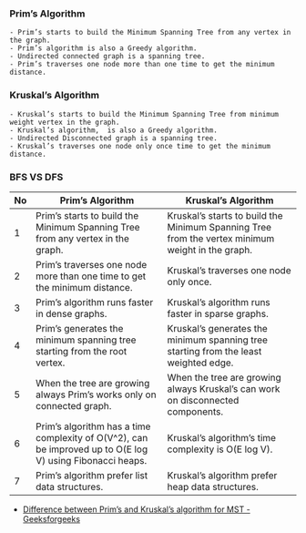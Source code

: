 
### Prim’s Algorithm
```
- Prim’s starts to build the Minimum Spanning Tree from any vertex in the graph.
- Prim’s algorithm is also a Greedy algorithm.
- Undirected connected graph is a spanning tree.
- Prim’s traverses one node more than one time to get the minimum distance.
```
### Kruskal’s Algorithm
```
- Kruskal’s starts to build the Minimum Spanning Tree from minimum weight vertex in the graph.
- Kruskal’s algorithm,  is also a Greedy algorithm.
- Undirected Disconnected graph is a spanning tree.
- Kruskal’s traverses one node only once time to get the minimum distance.
```

### BFS VS DFS

|  No    |  Prim’s Algorithm      |    Kruskal’s Algorithm     |
| -----  | ---------------------- | -------------------------- |
|    1   | Prim’s starts to build the Minimum Spanning Tree from any vertex in the graph. | Kruskal’s starts to build the Minimum Spanning Tree from the vertex minimum weight in the graph. |
|    2   | Prim’s traverses one node more than one time to get the minimum distance.   |  Kruskal’s traverses one node only once.      |
|    3   | Prim’s algorithm runs faster in dense graphs.        | Kruskal’s algorithm runs faster in sparse graphs.        |
|    4   | Prim’s generates the minimum spanning tree starting from the root vertex.        | Kruskal’s generates the minimum spanning tree starting from the least weighted edge.      |
|    5   | When the tree are growing always Prim’s works only on connected graph.        | When the tree are growing always Kruskal’s can work on disconnected components.       |
|    6   | Prim’s algorithm has a time complexity of O(V^2), can be improved up to O(E log V) using Fibonacci heaps. | Kruskal’s algorithm’s time complexity is O(E log V).        |
|    7   | Prim’s algorithm prefer list data structures.        | Kruskal’s algorithm prefer heap data structures.        |


- [Difference between Prim’s and Kruskal’s algorithm for MST - Geeksforgeeks](https://www.geeksforgeeks.org/difference-between-prims-and-kruskals-algorithm-for-mst/)
